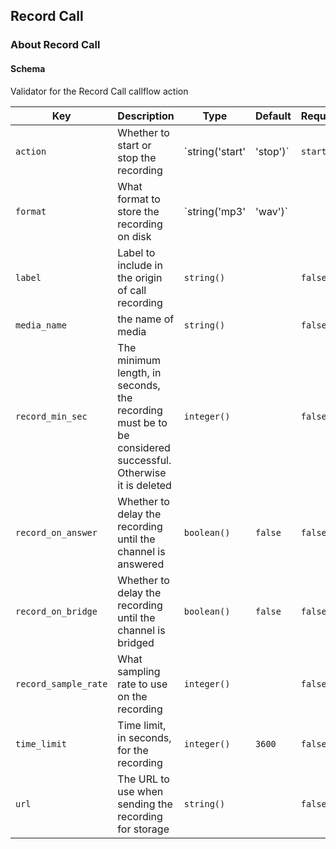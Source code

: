 ## Record Call

### About Record Call

#### Schema

Validator for the Record Call callflow action



Key | Description | Type | Default | Required
--- | ----------- | ---- | ------- | --------
`action` | Whether to start or stop the recording | `string('start' | 'stop')` | `start` | `true`
`format` | What format to store the recording on disk | `string('mp3' | 'wav')` |   | `false`
`label` | Label to include in the origin of call recording | `string()` |   | `false`
`media_name` | the name of media | `string()` |   | `false`
`record_min_sec` | The minimum length, in seconds, the recording must be to be considered successful. Otherwise it is deleted | `integer()` |   | `false`
`record_on_answer` | Whether to delay the recording until the channel is answered | `boolean()` | `false` | `false`
`record_on_bridge` | Whether to delay the recording until the channel is bridged | `boolean()` | `false` | `false`
`record_sample_rate` | What sampling rate to use on the recording | `integer()` |   | `false`
`time_limit` | Time limit, in seconds, for the recording | `integer()` | `3600` | `false`
`url` | The URL to use when sending the recording for storage | `string()` |   | `false`



